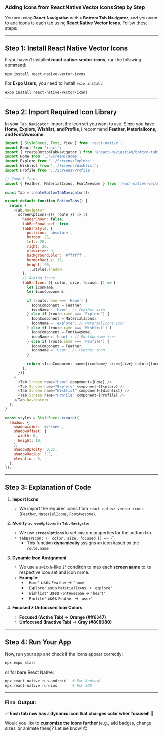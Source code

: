 ### **Adding Icons from React Native Vector Icons Step by Step**

You are using **React Navigation** with a **Bottom Tab Navigator**, and you want to add icons to each tab using **React Native Vector Icons**. Follow these steps:

---

## **Step 1: Install React Native Vector Icons**
If you haven't installed **react-native-vector-icons**, run the following command:

```sh
npm install react-native-vector-icons
```

For **Expo Users**, you need to install `expo install`:

```sh
expo install react-native-vector-icons
```

---

## **Step 2: Import Required Icon Library**
In your `Tab.Navigator`, import the icon set you want to use. Since you have **Home, Explore, Wishlist, and Profile**, I recommend **Feather, MaterialIcons, and FontAwesome**.

```javascript
import { StyleSheet, Text, View } from 'react-native';
import React from 'react';
import { createBottomTabNavigator } from '@react-navigation/bottom-tabs';
import Home from '../Screens/Home';
import Explore from '../Screens/Explore';
import Wishlist from '../Screens/Wishlist';
import Profile from '../Screens/Profile';

// Import Icons
import { Feather, MaterialIcons, FontAwesome } from 'react-native-vector-icons';

const Tab = createBottomTabNavigator();

export default function BottomTabs() {
  return (
    <Tab.Navigator
      screenOptions={({ route }) => ({
        headerShown: false,
        tabBarShowLabel: true,
        tabBarStyle: {
          position: 'absolute',
          bottom: 25,
          left: 20,
          right: 20,
          elevation: 0,
          backgroundColor: '#ffffff',
          borderRadius: 15,
          height: 90,
          ...styles.shadow,
        },
        // Adding Icons
        tabBarIcon: ({ color, size, focused }) => {
          let iconName;
          let IconComponent;

          if (route.name === 'Home') {
            IconComponent = Feather;
            iconName = 'home'; // Feather icon
          } else if (route.name === 'Explore') {
            IconComponent = MaterialIcons;
            iconName = 'explore'; // MaterialIcons icon
          } else if (route.name === 'Wishlist') {
            IconComponent = FontAwesome;
            iconName = 'heart'; // FontAwesome icon
          } else if (route.name === 'Profile') {
            IconComponent = Feather;
            iconName = 'user'; // Feather icon
          }

          return <IconComponent name={iconName} size={size} color={focused ? '#ff6347' : '#808080'} />;
        },
      })}
    >
      <Tab.Screen name="Home" component={Home} />
      <Tab.Screen name="Explore" component={Explore} />
      <Tab.Screen name="Wishlist" component={Wishlist} />
      <Tab.Screen name="Profile" component={Profile} />
    </Tab.Navigator>
  );
}

const styles = StyleSheet.create({
  shadow: {
    shadowColor: '#7F5DF0',
    shadowOffset: {
      width: 0,
      height: 10,
    },
    shadowOpacity: 0.25,
    shadowRadius: 3.5,
    elevation: 5,
  },
});
```

---

## **Step 3: Explanation of Code**
1. **Import Icons**  
   - We import the required icons from `react-native-vector-icons` (`Feather`, `MaterialIcons`, `FontAwesome`).

2. **Modify `screenOptions` in `Tab.Navigator`**  
   - We use **`screenOptions`** to set custom properties for the bottom tab.
   - `tabBarIcon: ({ color, size, focused }) => {}`  
     - This function **dynamically** assigns an icon based on the `route.name`.

3. **Dynamic Icon Assignment**  
   - We use a `switch`-like `if` condition to map each **screen name** to its respective icon set and icon name.
   - **Example**:
     - `'Home'` uses `Feather` → `'home'`
     - `'Explore'` uses `MaterialIcons` → `'explore'`
     - `'Wishlist'` uses `FontAwesome` → `'heart'`
     - `'Profile'` uses `Feather` → `'user'`

4. **Focused & Unfocused Icon Colors**  
   - **Focused (Active Tab)** → **Orange (#ff6347)**  
   - **Unfocused (Inactive Tab)** → **Gray (#808080)**  

---

## **Step 4: Run Your App**
Now, run your app and check if the icons appear correctly:

```sh
npx expo start
```

or for bare React Native:

```sh
npx react-native run-android   # For Android
npx react-native run-ios       # For iOS
```

---

### **Final Output:**
✅ **Each tab now has a dynamic icon that changes color when focused!** 🚀  

Would you like to **customize the icons further** (e.g., add badges, change sizes, or animate them)? Let me know! 😊
